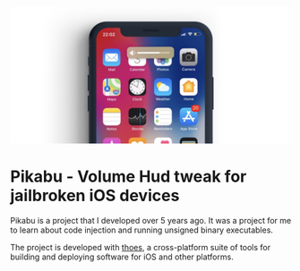 ![header image](./assets/IMG_0503.jpg)

# Pikabu - Volume Hud tweak for jailbroken iOS devices

Pikabu is a project that I developed over 5 years ago. It was a project for me to learn about code injection and running unsigned binary executables.

The project is developed with [thoes](https://theos.dev/), a cross-platform suite of tools for building and deploying software for iOS and other platforms.
